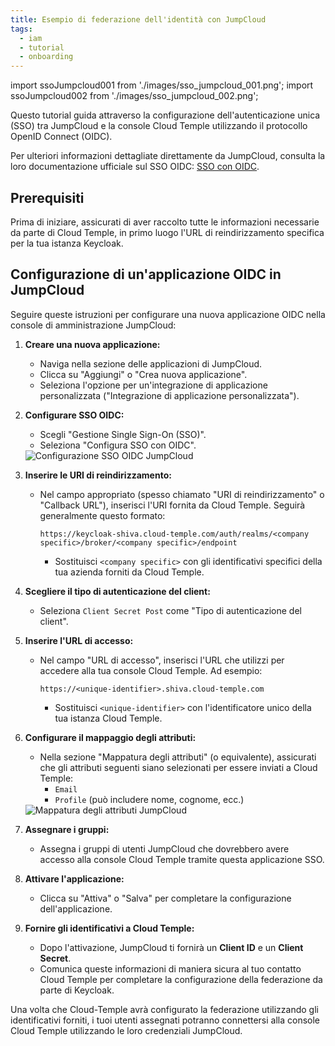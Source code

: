 ```yaml
---
title: Esempio di federazione dell'identità con JumpCloud
tags:
  - iam
  - tutorial
  - onboarding
---
```


import ssoJumpcloud001 from './images/sso_jumpcloud_001.png';
import ssoJumpcloud002 from './images/sso_jumpcloud_002.png';

Questo tutorial guida attraverso la configurazione dell'autenticazione unica (SSO) tra JumpCloud e la console Cloud Temple utilizzando il protocollo OpenID Connect (OIDC).

Per ulteriori informazioni dettagliate direttamente da JumpCloud, consulta la loro documentazione ufficiale sul SSO OIDC: [SSO con OIDC](https://jumpcloud.com/support/sso-with-oidc).

## Prerequisiti

Prima di iniziare, assicurati di aver raccolto tutte le informazioni necessarie da parte di Cloud Temple, in primo luogo l'URL di reindirizzamento specifica per la tua istanza Keycloak.

## Configurazione di un'applicazione OIDC in JumpCloud

Seguire queste istruzioni per configurare una nuova applicazione OIDC nella console di amministrazione JumpCloud:

1. **Creare una nuova applicazione:**
    * Naviga nella sezione delle applicazioni di JumpCloud.
    * Clicca su "Aggiungi" o "Crea nuova applicazione".
    * Seleziona l'opzione per un'integrazione di applicazione personalizzata ("Integrazione di applicazione personalizzata").

2. **Configurare SSO OIDC:**
    * Scegli "Gestione Single Sign-On (SSO)".
    * Seleziona "Configura SSO con OIDC".

    <img src={ssoJumpcloud001} alt="Configurazione SSO OIDC JumpCloud" />

3. **Inserire le URI di reindirizzamento:**
    * Nel campo appropriato (spesso chiamato "URI di reindirizzamento" o "Callback URL"), inserisci l'URI fornita da Cloud Temple. Seguirà generalmente questo formato:
        ```
        https://keycloak-shiva.cloud-temple.com/auth/realms/<company specific>/broker/<company specific>/endpoint
        ```
        * Sostituisci `<company specific>` con gli identificativi specifici della tua azienda forniti da Cloud Temple.

4. **Scegliere il tipo di autenticazione del client:**
    * Seleziona `Client Secret Post` come "Tipo di autenticazione del client".

5. **Inserire l'URL di accesso:**
    * Nel campo "URL di accesso", inserisci l'URL che utilizzi per accedere alla tua console Cloud Temple. Ad esempio:
        ```
        https://<unique-identifier>.shiva.cloud-temple.com
        ```
        * Sostituisci `<unique-identifier>` con l'identificatore unico della tua istanza Cloud Temple.

6. **Configurare il mappaggio degli attributi:**
    * Nella sezione "Mappatura degli attributi" (o equivalente), assicurati che gli attributi seguenti siano selezionati per essere inviati a Cloud Temple:
        * `Email`
        * `Profile` (può includere nome, cognome, ecc.)

    <img src={ssoJumpcloud002} alt="Mappatura degli attributi JumpCloud" />

7. **Assegnare i gruppi:**
    * Assegna i gruppi di utenti JumpCloud che dovrebbero avere accesso alla console Cloud Temple tramite questa applicazione SSO.

8. **Attivare l'applicazione:**
    * Clicca su "Attiva" o "Salva" per completare la configurazione dell'applicazione.

9. **Fornire gli identificativi a Cloud Temple:**
    * Dopo l'attivazione, JumpCloud ti fornirà un **Client ID** e un **Client Secret**.
    * Comunica queste informazioni di maniera sicura al tuo contatto Cloud Temple per completare la configurazione della federazione da parte di Keycloak.

Una volta che Cloud-Temple avrà configurato la federazione utilizzando gli identificativi forniti, i tuoi utenti assegnati potranno connettersi alla console Cloud Temple utilizzando le loro credenziali JumpCloud.
